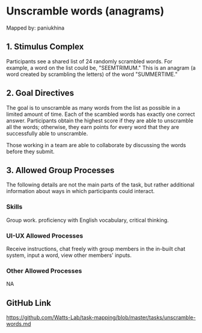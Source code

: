 # Unscramble words (anagrams)

Mapped by: paniukhina 

## 1. Stimulus Complex 
Participants see a shared list of 24 randomly scrambled words. For example, a word on the list could be, "SEEMTRIMUM." This is an anagram (a word created by scrambling the letters) of the word "SUMMERTIME."

## 2. Goal Directives 
The goal is to unscramble as many words from the list as possible in a limited amount of time. Each of the scambled words has exactly one correct answer. Participants obtain the highest score if they are able to unscramble all the words; otherwise, they earn points for every word that they are successfully able to unscramble. 

Those working in a team are able to collaborate by discussing the words before they submit.

## 3. Allowed Group Processes 
The following details are not the main parts of the task, but rather additional information about ways in which participants could interact.

### Skills 
Group work. proficiency with English vocabulary, critical thinking.

### UI-UX Allowed Processes
Receive instructions, chat freely with group members in the in-built chat system, input a word, view other members' inputs.

### Other Allowed Processes
NA

## GitHub Link 
https://github.com/Watts-Lab/task-mapping/blob/master/tasks/unscramble-words.md
